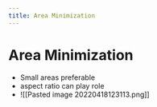 ```yaml
---
title: Area Minimization
---
```


# Area Minimization
- Small areas preferable  
- aspect ratio can play role
- ![[Pasted image 20220418123113.png]]






